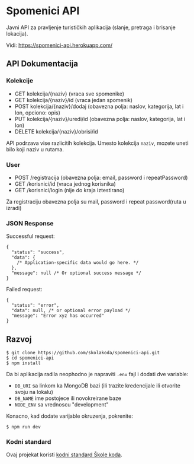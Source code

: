 # Spomenici API

Javni API za pravljenje turističkih aplikacija (slanje, pretraga i brisanje lokacija).

Vidi: https://spomenici-api.herokuapp.com/

## API Dokumentacija

### Kolekcije

- GET kolekcija/{naziv} (vraca sve spomenike)
- GET kolekcija/{naziv}/id (vraca jedan spomenik)
- POST kolekcija/{naziv}/dodaj (obavezna polja: naslov, kategorija, lat i lon, opciono: opis)
- PUT kolekcija/{naziv}/uredi/id (obavezna polja: naslov, kategorija, lat i lon)
- DELETE kolekcija/{naziv}/obrisi/id

API podrzava vise razlicitih kolekcija. Umesto kolekcija `naziv`, mozete uneti bilo koji naziv u rutama.

### User

- POST /registracija (obavezna polja: email, password i repeatPassword)
- GET /korisnici/id (vraca jednog korisnika)
- GET /korisnici/login (nije do kraja iztestirano)

Za registraciju obavezna polja su mail, password i repeat password(ruta u izradi)

### JSON Response

Successful request:

```
{
  "status": "success",
  "data": {
    /* Application-specific data would go here. */
  },
  "message": null /* Or optional success message */
}
```

Failed request:

```
{
  "status": "error",
  "data": null, /* or optional error payload */
  "message": "Error xyz has occurred"
}
```

## Razvoj

```
$ git clone https://github.com/skolakoda/spomenici-api.git
$ cd spomenici-api
$ npm install
```

Da bi aplikacija radila neophodno je napraviti `.env` fajl i dodati dve variable:

- `DB_URI` sa linkom ka MongoDB bazi (ili trazite kredencijale ili otvorite svoju na lokalu)
- `DB_NAME` ime postojece ili novokreirane baze
- `NODE_ENV` sa vrednoscu "development"

Konacno, kad dodate varijable okruzenja, pokrenite:

```
$ npm run dev
```

### Kodni standard

Ovaj projekat koristi [kodni standard Škole koda](https://github.com/skolakoda/kodni-standard).
